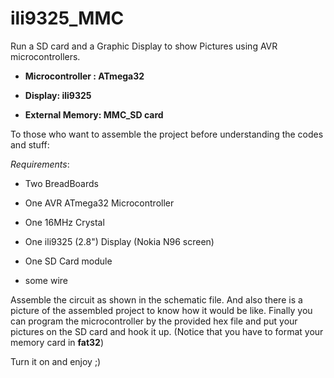 # ili9325_MMC
Run a SD card and a Graphic Display to show Pictures using AVR microcontrollers. 


- **Microcontroller : ATmega32**

- **Display: ili9325**

- **External Memory: MMC_SD card**


To those who want to assemble the project before understanding the codes and stuff:

*Requirements*: 

- Two BreadBoards

- One AVR ATmega32 Microcontroller

- One 16MHz Crystal

- One ili9325 (2.8") Display (Nokia N96 screen)

- One SD Card module

- some wire
    
Assemble the circuit as shown in the schematic file.
And also there is a picture of the assembled project to know how it would be like.
Finally you can program the microcontroller by the provided hex file and put your pictures on the SD card and hook it up. (Notice that you have to format your memory card in __fat32__)

Turn it on and enjoy ;)

